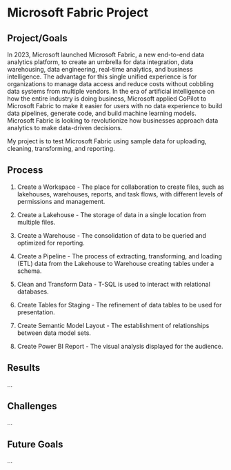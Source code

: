 # Microsoft Fabric Project

## Project/Goals
In 2023, Microsoft launched Microsoft Fabric, a new end-to-end data analytics platform, to create an umbrella for data integration, data warehousing, data engineering, real-time analytics, and business intelligence.  The advantage for this single unified experience is for organizations to manage data access and reduce costs without cobbling data systems from multiple vendors.  In the era of artificial intelligence on how the entire industry is doing business, Microsoft applied CoPilot to Microsoft Fabric to make it easier for users with no data experience to build data pipelines, generate code, and build machine learning models.  Microsoft Fabric is looking to revolutionize how businesses approach data analytics to make data-driven decisions.

My project is to test Microsoft Fabric using sample data for uploading, cleaning, transforming, and reporting.

## Process
1. Create a Workspace - The place for collaboration to create files, such as lakehouses, warehouses, reports, and task flows, with different levels of permissions and management.

2. Create a Lakehouse - The storage of data in a single location from multiple files.

3. Create a Warehouse - The consolidation of data to be queried and optimized for reporting.

4. Create a Pipeline - The process of extracting, transforming, and loading (ETL) data from the Lakehouse to Warehouse creating tables under a schema.

5. Clean and Transform Data - T-SQL is used to interact with relational databases.

6. Create Tables for Staging - The refinement of data tables to be used for presentation.

7. Create Semantic Model Layout - The establishment of relationships between data model sets.

8. Create Power BI Report - The visual analysis displayed for the audience.

## Results

...

## Challenges

...

## Future Goals

...
